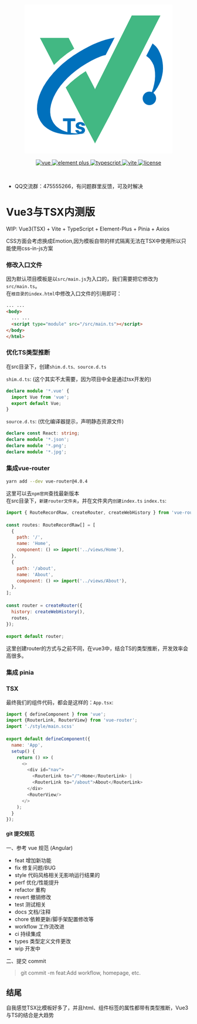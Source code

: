 <div align="center">
	<img src="./src/assets/tsxlogo.png">
	<p align="center">
	    <a href="https://v3.vuejs.org/" target="_blank">
	        <img src="https://img.shields.io/badge/vue.js-vue3.x-green" alt="vue">
	    </a>
	    <a href="https://element-plus.gitee.io/#/zh-CN/component/changelog" target="_blank">
	        <img src="https://img.shields.io/badge/element--plus-%3E2.0.0-blue" alt="element plus">
	    </a>
		<a href="https://www.tslang.cn/" target="_blank">
	        <img src="https://img.shields.io/badge/typescript-%3E4.0.0-blue" alt="typescript">
	    </a>
		<a href="https://vitejs.dev/" target="_blank">
		    <img src="https://img.shields.io/badge/vite-%3E3.0.0-yellow" alt="vite">
		</a>
		<a href="#" target="_blank">
		    <img src="https://img.shields.io/badge/license-MIT-success" alt="license">
		</a>
	</p>
	<p>&nbsp;</p>
</div>

- QQ交流群：475555266，有问题群里反馈，可及时解决
# Vue3与TSX内测版
WIP: Vue3(TSX) + Vite + TypeScript + Element-Plus + Pinia + Axios

CSS方面会考虑换成Emotion,因为模板自带的样式隔离无法在TSX中使用所以只能使用css-in-js方案
### 修改入口文件
因为默认项目模板是以`src/main.js`为入口的，我们需要把它修改为`src/main.ts`。  
在`根目录的index.html`中修改入口文件的引用即可：
```html
... ...
<body>
  ... ...
  <script type="module" src="/src/main.ts"></script>
</body>
</html>

```

### 优化TS类型推断
在src目录下，创建`shim.d.ts、source.d.ts`  

`shim.d.ts`: (这个其实不太需要，因为项目中全是通过tsx开发的)
```ts
declare module '*.vue' {
  import Vue from 'vue';
  export default Vue;
}
```
`source.d.ts`: (优化编译器提示，声明静态资源文件)
```ts
declare const React: string;
declare module '*.json';
declare module '*.png';
declare module '*.jpg';
```

### 集成vue-router
```bash
yarn add --dev vue-router@4.0.4

```
这里可以去`npm官网`查找最新版本  
在src目录下，`新建router文件夹`，并在文件夹内`创建index.ts`
`index.ts`:
```javascript
import { RouteRecordRaw, createRouter, createWebHistory } from 'vue-router';

const routes: RouteRecordRaw[] = [
  {
    path: '/',
    name: 'Home',
    component: () => import('../views/Home'),
  },
  {
    path: '/about',
    name: 'About',
    component: () => import('../views/About'),
  },
];

const router = createRouter({
  history: createWebHistory(),
  routes,
});

export default router;

```  
这里创建router的方式与之前不同，在vue3中，结合TS的类型推断，开发效率会高很多。  

### 集成 pinia

### TSX
最终我们的组件代码，都会是这样的：`App.tsx`:  
```javascript
import { defineComponent } from 'vue';
import {RouterLink, RouterView} from 'vue-router';
import './style/main.scss'

export default defineComponent({
  name: 'App',
  setup() {
    return () => (
      <>
        <div id="nav">
          <RouterLink to="/">Home</RouterLink> |
          <RouterLink to="/about">About</RouterLink>
        </div>
        <RouterView/>
      </>
    );
  }
});
```  

#### git 提交规范

一、参考 vue 规范 (Angular)

- feat 增加新功能
- fix 修复问题/BUG
- style 代码风格相关无影响运行结果的
- perf 优化/性能提升
- refactor 重构
- revert 撤销修改
- test 测试相关
- docs 文档/注释
- chore 依赖更新/脚手架配置修改等
- workflow 工作流改进
- ci 持续集成
- types 类型定义文件更改
- wip 开发中

二、提交 commit

>git commit -m feat:Add workflow, homepage, etc.

## 结尾
自我感觉TSX比模板好多了，并且html、组件标签的属性都带有类型推断，Vue3与TS的结合是大趋势
